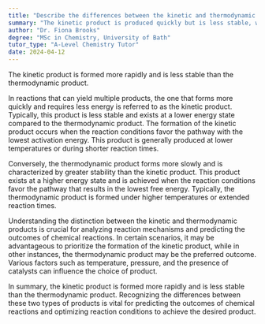 ```yaml
---
title: "Describe the differences between the kinetic and thermodynamic product"
summary: "The kinetic product is produced quickly but is less stable, while the thermodynamic product forms more slowly and is more stable overall."
author: "Dr. Fiona Brooks"
degree: "MSc in Chemistry, University of Bath"
tutor_type: "A-Level Chemistry Tutor"
date: 2024-04-12
---
```


The kinetic product is formed more rapidly and is less stable than the thermodynamic product.

In reactions that can yield multiple products, the one that forms more quickly and requires less energy is referred to as the kinetic product. Typically, this product is less stable and exists at a lower energy state compared to the thermodynamic product. The formation of the kinetic product occurs when the reaction conditions favor the pathway with the lowest activation energy. This product is generally produced at lower temperatures or during shorter reaction times.

Conversely, the thermodynamic product forms more slowly and is characterized by greater stability than the kinetic product. This product exists at a higher energy state and is achieved when the reaction conditions favor the pathway that results in the lowest free energy. Typically, the thermodynamic product is formed under higher temperatures or extended reaction times.

Understanding the distinction between the kinetic and thermodynamic products is crucial for analyzing reaction mechanisms and predicting the outcomes of chemical reactions. In certain scenarios, it may be advantageous to prioritize the formation of the kinetic product, while in other instances, the thermodynamic product may be the preferred outcome. Various factors such as temperature, pressure, and the presence of catalysts can influence the choice of product.

In summary, the kinetic product is formed more rapidly and is less stable than the thermodynamic product. Recognizing the differences between these two types of products is vital for predicting the outcomes of chemical reactions and optimizing reaction conditions to achieve the desired product.
    